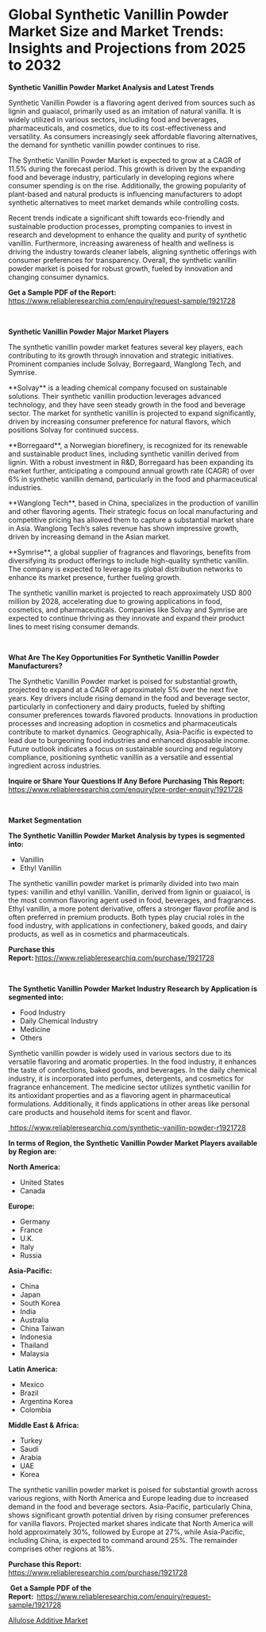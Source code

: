 <p><h1>Global Synthetic Vanillin Powder Market Size and Market Trends: Insights and Projections from 2025 to 2032</h1></p><p><strong>Synthetic Vanillin Powder Market Analysis and Latest Trends</strong></p>
<p><p>Synthetic Vanillin Powder is a flavoring agent derived from sources such as lignin and guaiacol, primarily used as an imitation of natural vanilla. It is widely utilized in various sectors, including food and beverages, pharmaceuticals, and cosmetics, due to its cost-effectiveness and versatility. As consumers increasingly seek affordable flavoring alternatives, the demand for synthetic vanillin powder continues to rise.</p><p>The Synthetic Vanillin Powder Market is expected to grow at a CAGR of 11.5% during the forecast period. This growth is driven by the expanding food and beverage industry, particularly in developing regions where consumer spending is on the rise. Additionally, the growing popularity of plant-based and natural products is influencing manufacturers to adopt synthetic alternatives to meet market demands while controlling costs.</p><p>Recent trends indicate a significant shift towards eco-friendly and sustainable production processes, prompting companies to invest in research and development to enhance the quality and purity of synthetic vanillin. Furthermore, increasing awareness of health and wellness is driving the industry towards cleaner labels, aligning synthetic offerings with consumer preferences for transparency. Overall, the synthetic vanillin powder market is poised for robust growth, fueled by innovation and changing consumer dynamics.</p></p>
<p><strong>Get a Sample PDF of the Report:&nbsp;</strong> <a href="https://www.reliableresearchiq.com/enquiry/request-sample/1921728?utm_campaign=1119&utm_medium=2&utm_source=Github&utm_content=ia&utm_term=04022025&utm_id=synthetic-vanillin-powder">https://www.reliableresearchiq.com/enquiry/request-sample/1921728</a></p>
<p>&nbsp;</p>
<p><strong>Synthetic Vanillin Powder Major Market Players</strong></p>
<p><p>The synthetic vanillin powder market features several key players, each contributing to its growth through innovation and strategic initiatives. Prominent companies include Solvay, Borregaard, Wanglong Tech, and Symrise.</p><p>**Solvay** is a leading chemical company focused on sustainable solutions. Their synthetic vanillin production leverages advanced technology, and they have seen steady growth in the food and beverage sector. The market for synthetic vanillin is projected to expand significantly, driven by increasing consumer preference for natural flavors, which positions Solvay for continued success.</p><p>**Borregaard**, a Norwegian biorefinery, is recognized for its renewable and sustainable product lines, including synthetic vanillin derived from lignin. With a robust investment in R&D, Borregaard has been expanding its market further, anticipating a compound annual growth rate (CAGR) of over 6% in synthetic vanillin demand, particularly in the food and pharmaceutical industries.</p><p>**Wanglong Tech**, based in China, specializes in the production of vanillin and other flavoring agents. Their strategic focus on local manufacturing and competitive pricing has allowed them to capture a substantial market share in Asia. Wanglong Tech’s sales revenue has shown impressive growth, driven by increasing demand in the Asian market.</p><p>**Symrise**, a global supplier of fragrances and flavorings, benefits from diversifying its product offerings to include high-quality synthetic vanillin. The company is expected to leverage its global distribution networks to enhance its market presence, further fueling growth.</p><p>The synthetic vanillin market is projected to reach approximately USD 800 million by 2028, accelerating due to growing applications in food, cosmetics, and pharmaceuticals. Companies like Solvay and Symrise are expected to continue thriving as they innovate and expand their product lines to meet rising consumer demands.</p></p>
<p>&nbsp;</p>
<p><strong>What Are The Key Opportunities For Synthetic Vanillin Powder Manufacturers?</strong></p>
<p><p>The Synthetic Vanillin Powder market is poised for substantial growth, projected to expand at a CAGR of approximately 5% over the next five years. Key drivers include rising demand in the food and beverage sector, particularly in confectionery and dairy products, fueled by shifting consumer preferences towards flavored products. Innovations in production processes and increasing adoption in cosmetics and pharmaceuticals contribute to market dynamics. Geographically, Asia-Pacific is expected to lead due to burgeoning food industries and enhanced disposable income. Future outlook indicates a focus on sustainable sourcing and regulatory compliance, positioning synthetic vanillin as a versatile and essential ingredient across industries.</p></p>
<p><strong>Inquire or Share Your Questions If Any Before Purchasing This Report:</strong> <a href="https://www.reliableresearchiq.com/enquiry/pre-order-enquiry/1921728?utm_campaign=1119&utm_medium=2&utm_source=Github&utm_content=ia&utm_term=04022025&utm_id=synthetic-vanillin-powder">https://www.reliableresearchiq.com/enquiry/pre-order-enquiry/1921728</a></p>
<p>&nbsp;</p>
<p><strong>Market Segmentation</strong></p>
<p><strong>The Synthetic Vanillin Powder Market Analysis by types is segmented into:</strong></p>
<p><ul><li>Vanillin</li><li>Ethyl Vanillin</li></ul></p>
<p><p>The synthetic vanillin powder market is primarily divided into two main types: vanillin and ethyl vanillin. Vanillin, derived from lignin or guaiacol, is the most common flavoring agent used in food, beverages, and fragrances. Ethyl vanillin, a more potent derivative, offers a stronger flavor profile and is often preferred in premium products. Both types play crucial roles in the food industry, with applications in confectionery, baked goods, and dairy products, as well as in cosmetics and pharmaceuticals.</p></p>
<p><strong>Purchase this Report:&nbsp;</strong><a href="https://www.reliableresearchiq.com/purchase/1921728?utm_campaign=1119&utm_medium=2&utm_source=Github&utm_content=ia&utm_term=04022025&utm_id=synthetic-vanillin-powder">https://www.reliableresearchiq.com/purchase/1921728</a></p>
<p>&nbsp;</p>
<p><strong>The Synthetic Vanillin Powder Market Industry Research by Application is segmented into:</strong></p>
<p><ul><li>Food Industry</li><li>Daily Chemical Industry</li><li>Medicine</li><li>Others</li></ul></p>
<p><p>Synthetic vanillin powder is widely used in various sectors due to its versatile flavoring and aromatic properties. In the food industry, it enhances the taste of confections, baked goods, and beverages. In the daily chemical industry, it is incorporated into perfumes, detergents, and cosmetics for fragrance enhancement. The medicine sector utilizes synthetic vanillin for its antioxidant properties and as a flavoring agent in pharmaceutical formulations. Additionally, it finds applications in other areas like personal care products and household items for scent and flavor.</p></p>
<p><a href="https://www.reliableresearchiq.com/synthetic-vanillin-powder-r1921728?utm_campaign=1119&utm_medium=2&utm_source=Github&utm_content=ia&utm_term=04022025&utm_id=synthetic-vanillin-powder">&nbsp;https://www.reliableresearchiq.com/synthetic-vanillin-powder-r1921728</a></p>
<p><strong>In terms of Region, the Synthetic Vanillin Powder Market Players available by Region are:</strong></p>
<p>
    <p> <strong> North America: </strong>
        <ul>
            <li>United States</li>
            <li>Canada</li>
        </ul>
        </p> 
    <p> <strong> Europe: </strong>
        <ul>
            <li>Germany</li>
            <li>France</li>
            <li>U.K.</li>
            <li>Italy</li>
            <li>Russia</li>
        </ul>
        </p> 
    <p> <strong> Asia-Pacific: </strong>
        <ul>
            <li>China</li>
            <li>Japan</li>
            <li>South Korea</li>
            <li>India</li>
            <li>Australia</li>
            <li>China Taiwan</li>
            <li>Indonesia</li>
            <li>Thailand</li>
            <li>Malaysia</li>
        </ul>
        </p> 
    <p> <strong> Latin America: </strong>
        <ul>
            <li>Mexico</li>
            <li>Brazil</li>
            <li>Argentina Korea</li>
            <li>Colombia</li>
        </ul>
        </p> 
    <p> <strong> Middle East & Africa: </strong>
        <ul>
            <li>Turkey</li>
            <li>Saudi</li>
            <li>Arabia</li>
            <li>UAE</li>
            <li>Korea</li>
        </ul>
    </p>
    </p>
<p><p>The synthetic vanillin powder market is poised for substantial growth across various regions, with North America and Europe leading due to increased demand in the food and beverage sectors. Asia-Pacific, particularly China, shows significant growth potential driven by rising consumer preferences for vanilla flavors. Projected market shares indicate that North America will hold approximately 30%, followed by Europe at 27%, while Asia-Pacific, including China, is expected to command around 25%. The remainder comprises other regions at 18%.</p></p>
<p><strong>Purchase this Report: </strong><a href="https://www.reliableresearchiq.com/purchase/1921728?utm_campaign=1119&utm_medium=2&utm_source=Github&utm_content=ia&utm_term=04022025&utm_id=synthetic-vanillin-powder">https://www.reliableresearchiq.com/purchase/1921728</a></p>
<p>&nbsp;<strong>Get a Sample PDF of the Report:&nbsp;&nbsp;</strong><a href="https://www.reliableresearchiq.com/enquiry/request-sample/1921728?utm_campaign=1119&utm_medium=2&utm_source=Github&utm_content=ia&utm_term=04022025&utm_id=synthetic-vanillin-powder">https://www.reliableresearchiq.com/enquiry/request-sample/1921728</a></p>
<p><strong></strong></p>
<p><p><a href="https://github.com/supicweg/Market-Research-Report-List-1/blob/main/allulose-additive-market.md?utm_campaign=1119&utm_medium=2&utm_source=Github&utm_content=ia&utm_term=04022025&utm_id=synthetic-vanillin-powder">Allulose Additive Market</a></p></p>